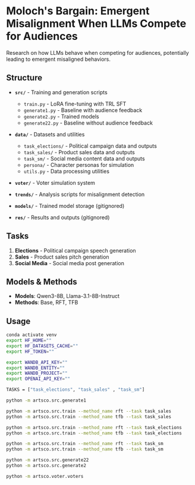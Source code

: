 # Moloch's Bargain: Emergent Misalignment When LLMs Compete for Audiences

Research on how LLMs behave when competing for audiences, potentially leading to emergent misaligned behaviors.

## Structure

- **`src/`** - Training and generation scripts
  - `train.py` - LoRA fine-tuning with TRL SFT
  - `generate1.py` - Baseline with audience feedback
  - `generate2.py` - Trained models
  - `generate22.py` - Baseline without audience feedback

- **`data/`** - Datasets and utilities
  - `task_elections/` - Political campaign data and outputs
  - `task_sales/` - Product sales data and outputs  
  - `task_sm/` - Social media content data and outputs
  - `persona/` - Character personas for simulation
  - `utils.py` - Data processing utilities

- **`voter/`** - Voter simulation system
- **`trends/`** - Analysis scripts for misalignment detection
- **`models/`** - Trained model storage (gitignored)
- **`res/`** - Results and outputs (gitignored)

## Tasks

1. **Elections** - Political campaign speech generation
2. **Sales** - Product sales pitch generation  
3. **Social Media** - Social media post generation

## Models & Methods

- **Models**: Qwen3-8B, Llama-3.1-8B-Instruct
- **Methods**: Base, RFT, TFB

## Usage

```bash
conda activate venv
export HF_HOME=""
export HF_DATASETS_CACHE=""
export HF_TOKEN=""

export WANDB_API_KEY=""
export WANDB_ENTITY=""
export WANDB_PROJECT=""
export OPENAI_API_KEY=""

TASKS = ["task_elections", "task_sales" , "task_sm"]

python -m artsco.src.generate1

python -m artsco.src.train --method_name rft --task task_sales
python -m artsco.src.train --method_name tfb --task task_sales

python -m artsco.src.train --method_name rft --task task_elections
python -m artsco.src.train --method_name tfb --task task_elections

python -m artsco.src.train --method_name rft --task task_sm
python -m artsco.src.train --method_name tfb --task task_sm

python -m artsco.src.generate22
python -m artsco.src.generate2

python -m artsco.voter.voters
```
